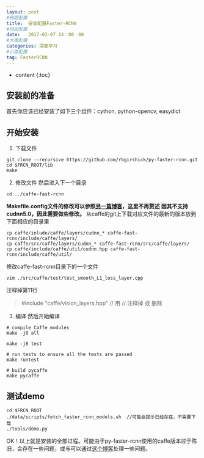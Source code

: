 ```yaml
---
layout: post
#标题配置
title:  安装配置Faster-RCNN
#时间配置
date:   2017-03-07 14：00：00
#大类配置
categories: 深度学习
#小类配置
tag: FasterRCNN
---
```


* content
{:toc}


## 安装前的准备
首先你应该已经安装了如下三个组件：cython, python-opencv, easydict

## 开始安装
1. 下载文件
```shell
git clone --recursive https://github.com/rbgirshick/py-faster-rcnn.git
cd $FRCN_ROOT/lib
make
```

2. 修改文件
然后进入下一个目录
```shell
cd ../caffe-fast-rcnn
```

**Makefile.config文件的修改可以参照[另一篇博客](https://wang-tf.github.io/2017/01/14/caffe-Ubuntu16.04_64-+-CUDA8.0/)，这里不再赘述**
**因其不支持cudnn5.0，因此需要做些修改。**
从caffe的git上下载对应文件的最新的版本放到下面相应的目录里
```shell
cp caffe/inlude/caffe/layers/cudnn_* caffe-fast-rcnn/include/caffe/layers/
cp caffe/src/caffe/layers/cudnn_* caffe-fast-rcnn/src/caffe/layers/
cp caffe/include/caffe/util/cudnn.hpp caffe-fast-rcnn/include/caffe/util/
```

修改caffe-fast-rcnn目录下的一个文件
```
vim ./src/caffe/test/test_smooth_L1_loss_layer.cpp
```

注释掉第11行
>#include "caffe/vision_layers.hpp"   // 用 // 注释掉 或 删除

3. 编译
然后开始编译
```shell
# compile Caffe modules
make -j8 all  

make -j8 test  

# run tests to ensure all the tests are passed
make runtest  

# build pycaffe  
make pycaffe
```

## 测试demo
```
cd $FRCN_ROOT
./data/scripts/fetch_faster_rcnn_models.sh  //可能会提示已经存在，不需要下载
./tools/demo.py
```

OK！以上就是安装的全部过程。可能由于py-faster-rcnn使用的caffe版本过于陈旧，会存在一些问题，或与可以通过[这个博客](http://www.cnblogs.com/zjutzz/p/6099720.html)处理一些问题。